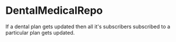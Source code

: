 # DentalMedicalRepo
If a dental plan gets updated then all it's subscribers subscribed to a particular plan gets updated.
